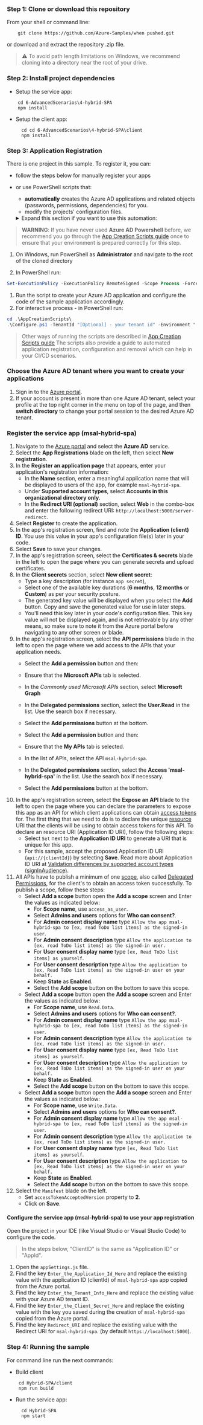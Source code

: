 
### Step 1: Clone or download this repository

From your shell or command line:

```console
    git clone https://github.com/Azure-Samples/when pushed.git
```

or download and extract the repository .zip file.

> :warning: To avoid path length limitations on Windows, we recommend cloning into a directory near the root of your drive.

### Step 2: Install project dependencies

- Setup the service app:

```console
    cd 6-AdvancedScenarios\4-hybrid-SPA
    npm install
```

- Setup the client app:

  ```console
    cd cd 6-AdvancedScenarios\4-hybrid-SPA\client
    npm install
    ```


### Step 3: Application Registration

There is one project in this sample. To register it, you can:

- follow the steps below for manually register your apps
- or use PowerShell scripts that:
  - **automatically** creates the Azure AD applications and related objects (passwords, permissions, dependencies) for you.
  - modify the projects' configuration files.

  <details>
   <summary>Expand this section if you want to use this automation:</summary>

> **WARNING**: If you have never used **Azure AD Powershell** before, we recommend you go through the [App Creation Scripts guide](./AppCreationScripts/AppCreationScripts.md) once to ensure that your environment is prepared correctly for this step.

1. On Windows, run PowerShell as **Administrator** and navigate to the root of the cloned directory

1. In PowerShell run:

 ```PowerShell
 Set-ExecutionPolicy -ExecutionPolicy RemoteSigned -Scope Process -Force
 ```

1. Run the script to create your Azure AD application and configure the code of the sample application accordingly.
1. For interactive process - in PowerShell run:

 ```PowerShell
 cd .\AppCreationScripts\
 .\Configure.ps1 -TenantId "[Optional] - your tenant id" -Environment "[Optional] - Azure environment, defaults to 'Global'"
 ```

 > Other ways of running the scripts are described in [App Creation Scripts guide](./AppCreationScripts/AppCreationScripts.md)
 > The scripts also provide a guide to automated application registration, configuration and removal which can help in your CI/CD scenarios.

 </details>

### Choose the Azure AD tenant where you want to create your applications

1. Sign in to the [Azure portal](https://portal.azure.com).
1. If your account is present in more than one Azure AD tenant, select your profile at the top right corner in the menu on top of the page, and then **switch directory** to change your portal session to the desired Azure AD tenant.

### Register the service app (msal-hybrid-spa)

1. Navigate to the [Azure portal](https://portal.azure.com) and select the **Azure AD** service.
1. Select the **App Registrations** blade on the left, then select **New registration**.
1. In the **Register an application page** that appears, enter your application's registration information:
   - In the **Name** section, enter a meaningful application name that will be displayed to users of the app, for example `msal-hybrid-spa`.
   - Under **Supported account types**, select **Accounts in this organizational directory only**.
   - In the **Redirect URI (optional)** section, select **Web** in the combo-box and enter the following redirect URI: `http://localhost:5000/server-redirect`.
1. Select **Register** to create the application.
1. In the app's registration screen, find and note the **Application (client) ID**. You use this value in your app's configuration file(s) later in your code.
1. Select **Save** to save your changes.
1. In the app's registration screen, select the **Certificates & secrets** blade in the left to open the page where you can generate secrets and upload certificates.
1. In the **Client secrets** section, select **New client secret**:
   - Type a key description (for instance `app secret`),
   - Select one of the available key durations (**6 months**, **12 months** or **Custom**) as per your security posture.
   - The generated key value will be displayed when you select the **Add** button. Copy and save the generated value for use in later steps.
   - You'll need this key later in your code's configuration files. This key value will not be displayed again, and is not retrievable by any other means, so make sure to note it from the Azure portal before navigating to any other screen or blade.
1. In the app's registration screen, select the **API permissions** blade in the left to open the page where we add access to the APIs that your application needs.
      - Select the **Add a permission** button and then:

      - Ensure that the **Microsoft APIs** tab is selected.
      - In the *Commonly used Microsoft APIs* section, select **Microsoft Graph**
      - In the **Delegated permissions** section, select the **User.Read** in the list. Use the search box if necessary.
      - Select the **Add permissions** button at the bottom.
      - Select the **Add a permission** button and then:

      - Ensure that the **My APIs** tab is selected.
      - In the list of APIs, select the API `msal-hybrid-spa`.
      - In the **Delegated permissions** section, select the **Access 'msal-hybrid-spa'** in the list. Use the search box if necessary.
      - Select the **Add permissions** button at the bottom.
1. In the app's registration screen, select the **Expose an API** blade to the left to open the page where you can declare the parameters to expose this app as an API for which client applications can obtain [access tokens](https://aka.ms/access-tokens) for.
The first thing that we need to do is to declare the unique [resource](https://docs.microsoft.com/azure/active-directory/develop/v2-oauth2-auth-code-flow) URI that the clients will be using to obtain access tokens for this API. To declare an resource URI (Application ID URI), follow the following steps:
   - Select `Set` next to the **Application ID URI** to generate a URI that is unique for this app.
   - For this sample, accept the proposed Application ID URI (`api://{clientId}`) by selecting **Save**. Read more about Application ID URI at [Validation differences by supported account types \(signInAudience\)](https://docs.microsoft.com/azure/active-directory/develop/supported-accounts-validation).
1. All APIs have to publish a minimum of one [scope](https://docs.microsoft.com/azure/active-directory/develop/v2-oauth2-auth-code-flow#request-an-authorization-code), also called [Delegated Permissions](https://docs.microsoft.com/azure/active-directory/develop/v2-permissions-and-consent#permission-types), for the client's to obtain an access token successfully. To publish a scope, follow these steps:
   - Select **Add a scope** button open the **Add a scope** screen and Enter the values as indicated below:
        - For **Scope name**, use `access_as_user`.
        - Select **Admins and users** options for **Who can consent?**.
        - For **Admin consent display name** type `Allow the app msal-hybrid-spa to [ex, read ToDo list items] as the signed-in user`.
        - For **Admin consent description** type `Allow the application to [ex, read ToDo list items] as the signed-in user.`
        - For **User consent display name** type `[ex, Read ToDo list items] as yourself`.
        - For **User consent description** type `Allow the application to [ex, Read ToDo list items] as the signed-in user on your behalf.`
        - Keep **State** as **Enabled**.
        - Select the **Add scope** button on the bottom to save this scope.
   - Select **Add a scope** button open the **Add a scope** screen and Enter the values as indicated below:
        - For **Scope name**, use `Read.Data`.
        - Select **Admins and users** options for **Who can consent?**.
        - For **Admin consent display name** type `Allow the app msal-hybrid-spa to [ex, read ToDo list items] as the signed-in user`.
        - For **Admin consent description** type `Allow the application to [ex, read ToDo list items] as the signed-in user.`
        - For **User consent display name** type `[ex, Read ToDo list items] as yourself`.
        - For **User consent description** type `Allow the application to [ex, Read ToDo list items] as the signed-in user on your behalf.`
        - Keep **State** as **Enabled**.
        - Select the **Add scope** button on the bottom to save this scope.
   - Select **Add a scope** button open the **Add a scope** screen and Enter the values as indicated below:
        - For **Scope name**, use `Write.Data`.
        - Select **Admins and users** options for **Who can consent?**.
        - For **Admin consent display name** type `Allow the app msal-hybrid-spa to [ex, read ToDo list items] as the signed-in user`.
        - For **Admin consent description** type `Allow the application to [ex, read ToDo list items] as the signed-in user.`
        - For **User consent display name** type `[ex, Read ToDo list items] as yourself`.
        - For **User consent description** type `Allow the application to [ex, Read ToDo list items] as the signed-in user on your behalf.`
        - Keep **State** as **Enabled**.
        - Select the **Add scope** button on the bottom to save this scope.
1. Select the `Manifest` blade on the left.
   - Set `accessTokenAcceptedVersion` property to **2**.
   - Click on **Save**.

#### Configure the service app (msal-hybrid-spa) to use your app registration

Open the project in your IDE (like Visual Studio or Visual Studio Code) to configure the code.

> In the steps below, "ClientID" is the same as "Application ID" or "AppId".

1. Open the `appSettings.js` file.
1. Find the key `Enter_the_Application_Id_Here` and replace the existing value with the application ID (clientId) of `msal-hybrid-spa` app copied from the Azure portal.
1. Find the key `Enter_the_Tenant_Info_Here` and replace the existing value with your Azure AD tenant ID.
1. Find the key `Enter_the_Client_Secret_Here` and replace the existing value with the key you saved during the creation of `msal-hybrid-spa` copied from the Azure portal.
1. Find the key `Redirect_URI` and replace the existing value with the Redirect URI for `msal-hybrid-spa`. (by default `https://localhost:5000`).


### Step 4: Running the sample

For command line run the next commands:

- Build client

   ```console
    cd Hybrid-SPA/client
    npm run build
    ```

- Run the service app:
  ```console
    cd Hybrid-SPA
    npm start
    ```
